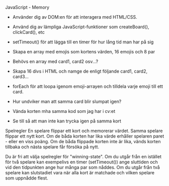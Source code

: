 JavaScript - Memory
* Använder dig av DOM:en för att interagera med HTML/CSS.

* Använd dig av lämpliga JavaScript-funktioner som createBoard(), clickCard(), etc

* setTimeout() för att lägga till en timer för hur lång tid man har på sig

* Skapa en array med emojis som kortens värden, 16 emojis och 8 par
* Behövs en array med card1, card2 osv...?

* Skapa 16 divs i HTML och namge de enligt följande card1, card2, card3...

* forEach för att loopa igenom emoji-arrayen och tilldela varje emoji till ett card.
* Hur undviker man att samma card blir slumpat igen? 

* Vända korten mha samma kod som jag har i cv:et

* Se till så att man inte kan trycka igen på samma kort

Spelregler
En spelare flippar ett kort och memorerar värdet. Samma spelare flippar ett nytt kort. Om de båda korten har lika värde erhåller spelaren paret - eller en viss poäng. Om de båda flippade korten inte är lika, vänds korten tillbaka och nästa spelare får försöka på nytt.

Du är fri att välja spelregler för "winning-state". Om du utgår från en istället för två spelare kan exempelivs en timer (setTimeout()) ange sluttiden och vid den tidpunkten ange hur många par som nåddes. Om du utgår från två spelare kan slutstadiet vara när alla kort är matchade och vilken spelare som uppnådde flest.

